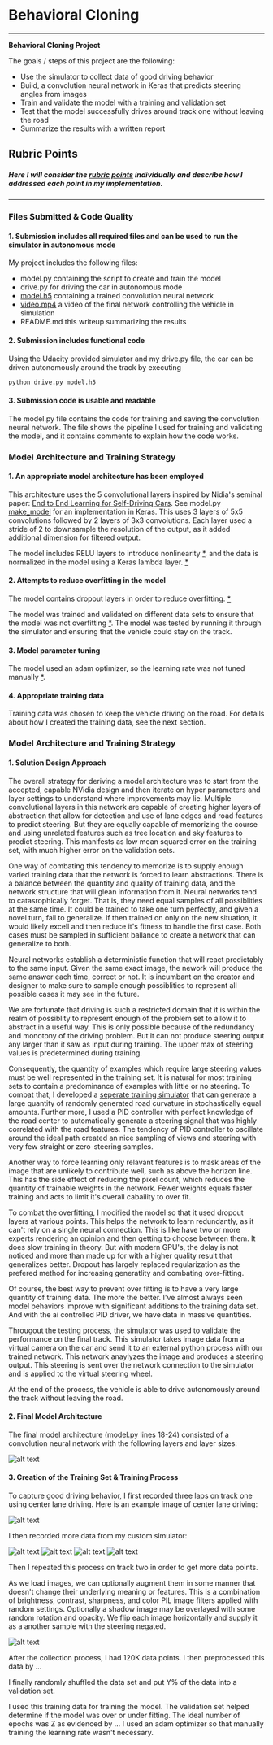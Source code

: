 # Behavioral Cloning 

---

**Behavioral Cloning Project**

The goals / steps of this project are the following:
* Use the simulator to collect data of good driving behavior
* Build, a convolution neural network in Keras that predicts steering angles from images
* Train and validate the model with a training and validation set
* Test that the model successfully drives around track one without leaving the road
* Summarize the results with a written report


[//]: # (Image References)

[image1]: ./examples/NetworkArch.png "Model Visualization"
[image2]: ./examples/driving_example.jpg "Grayscaling"
[image3]: ./examples/sim1.jpg "Recovery Image"
[image4]: ./examples/sim2.jpg "Recovery Image"
[image5]: ./examples/sim3.jpg "Recovery Image"
[image6]: ./examples/training_simulator.png "custom training sim"
[image7]: ./examples/ImageAugmentation.png "Image Aug"


## Rubric Points
##### Here I will consider the [rubric points](https://review.udacity.com/#!/rubrics/432/view) individually and describe how I addressed each point in my implementation.  

---
### Files Submitted & Code Quality

#### 1. Submission includes all required files and can be used to run the simulator in autonomous mode

My project includes the following files:
* model.py containing the script to create and train the model
* drive.py for driving the car in autonomous mode
* [model.h5](https://github.com/tawnkramer/CarND-Behavioral-Cloning-P3/blob/master/model.h5) containing a trained convolution neural network
* [video.mp4](https://github.com/tawnkramer/CarND-Behavioral-Cloning-P3/blob/master/video.mp4) a video of the final network controlling the vehicle in simulation 
* README.md this writeup summarizing the results

#### 2. Submission includes functional code
Using the Udacity provided simulator and my drive.py file, the car can be driven autonomously around the track by executing 
```sh
python drive.py model.h5
```

#### 3. Submission code is usable and readable

The model.py file contains the code for training and saving the convolution neural network. The file shows the pipeline I used for training and validating the model, and it contains comments to explain how the code works.

### Model Architecture and Training Strategy

#### 1. An appropriate model architecture has been employed

This architecture uses the 5 convolutional layers inspired by Nidia's seminal paper: [End to End Learning for Self-Driving Cars](https://arxiv.org/abs/1604.07316). See model.py [make_model](https://github.com/tawnkramer/CarND-Behavioral-Cloning-P3/blob/master/model.py#L116) for an implementation in Keras. This uses 3 layers of 5x5 convolutions followed by 2 layers of 3x3 convolutions. Each layer used a stride of 2 to downsample the resolution of the output, as it added additional dimension for filtered output.

The model includes RELU layers to introduce nonlinearity [*](https://github.com/tawnkramer/CarND-Behavioral-Cloning-P3/blob/master/model.py#L116), and the data is normalized in the model using a Keras lambda layer. [*](https://github.com/tawnkramer/CarND-Behavioral-Cloning-P3/blob/master/model.py#L113)

#### 2. Attempts to reduce overfitting in the model

The model contains dropout layers in order to reduce overfitting. [*](https://github.com/tawnkramer/CarND-Behavioral-Cloning-P3/blob/master/model.py#L128)

The model was trained and validated on different data sets to ensure that the model was not overfitting [*](https://github.com/tawnkramer/CarND-Behavioral-Cloning-P3/blob/master/model.py#L214). The model was tested by running it through the simulator and ensuring that the vehicle could stay on the track.

#### 3. Model parameter tuning

The model used an adam optimizer, so the learning rate was not tuned manually [*](https://github.com/tawnkramer/CarND-Behavioral-Cloning-P3/blob/master/model.py#L140).

#### 4. Appropriate training data

Training data was chosen to keep the vehicle driving on the road.
For details about how I created the training data, see the next section. 

### Model Architecture and Training Strategy

#### 1. Solution Design Approach

The overall strategy for deriving a model architecture was to start from the accepted, capable NVidia design and then iterate on hyper parameters and layer settings to understand where improvements may lie. Multiple convolutional layers in this network are capable of creating higher layers of abstraction that allow for detection and use of lane edges and road features to predict steering. But they are equally capable of memorizing the course and using unrelated features such as tree location and sky features to predict steering. This manifests as low mean squared error on the training set, with much higher error on the validation sets.

One way of combating this tendency to memorize is to supply enough varied training data that the network is forced to learn abstractions. There is a balance between the quantity and quality of training data, and the network structure that will glean information from it. Neural networks tend to catasrophically forget. That is, they need equal samples of all possiblities at the same time. It could be trained to take one turn perfectly, and given a novel turn, fail to generalize. If then trained on only on the new situation, it would likely excell and then reduce it's fitness to handle the first case. Both cases must be sampled in sufficient ballance to create a network that can generalize to both.

Neural networks establish a deterministic function that will react predictably to the same input. Given the same exact image, the nework will produce the same answer each time, correct or not. It is incumbant on the creator and designer to make sure to sample enough possiblities to represent all possible cases it may see in the future. 

We are fortunate that driving is such a restricted domain that it is within the realm of possiblity to represent enough of the problem set to allow it to abstract in a useful way. This is only possible because of the redundancy and monotony of the driving problem. But it can not produce steering output any larger than it saw as input during training. The upper max of steering values is predetermined during training.

Consequently, the quantity of examples which require large steering values must be well represented in the training set. It is natural for most training sets to contain a predominance of examples with little or no steering. To combat that, I developed a [seperate training simulator](https://github.com/tawnkramer/sdsandbox) that can generate a large quantity of randomly generated road curvature in stochastically equal amounts. Further more, I used a PID controller with perfect knowledge of the road center to automatically generate a steering signal that was highly correlated with the road features. The tendency of PID controller to oscillate around the ideal path created an nice sampling of views and steering with very few straight or zero-steering samples.

Another way to force learning only relavant features is to mask areas of the image that are unlikely to contribute well, such as above the horizon line. This has the side effect of reducing the pixel count, which reduces the quantity of trainable weights in the network. Fewer weights equals faster training and acts to limit it's overall cabaility to over fit.

To combat the overfitting, I modified the model so that it used dropout layers at various points. This helps the network to learn redundantly, as it can't rely on a single neural connection. This is like have two or more experts rendering an opinion and then getting to choose between them. It does slow training in theory. But with modern GPU's, the delay is not noticed and more than made up for with a higher quality result that generalizes better. Dropout has largely replaced regularization as the prefered method for increasing generatlity and combating over-fitting.

Of course, the best way to prevent over fitting is to have a very large quantity of training data. The more the better. I've almost always seen model behaviors improve with significant additions to the training data set. And with the ai controlled PID driver, we have data in massive quantities.

Througout the testing process, the simulator was used to validate the performance on the final track. This simulator takes image data from a virtual camera on the car and send it to an external python process with our trained network. This network anaylyzes the image and produces a steering output. This steering is sent over the network connection to the simulator and is applied to the virtual steering wheel.

At the end of the process, the vehicle is able to drive autonomously around the track without leaving the road.

#### 2. Final Model Architecture

The final model architecture (model.py lines 18-24) consisted of a convolution neural network with the following layers and layer sizes:

![alt text][image1]

#### 3. Creation of the Training Set & Training Process

To capture good driving behavior, I first recorded three laps on track one using center lane driving. Here is an example image of center lane driving:

![alt text][image2]

I then recorded more data from my custom simulator:

![alt text][image3]
![alt text][image4]
![alt text][image5]
![alt text][image6]

Then I repeated this process on track two in order to get more data points.

As we load images, we can optionally augment them in some manner that doesn't
    change their underlying meaning or features. This is a combination of
    brightness, contrast, sharpness, and color PIL image filters applied with random
    settings. Optionally a shadow image may be overlayed with some random rotation and
    opacity.
    We flip each image horizontally and supply it as a another sample with the steering
    negated.

![alt text][image7]

After the collection process, I had 120K data points. I then preprocessed this data by ...


I finally randomly shuffled the data set and put Y% of the data into a validation set. 

I used this training data for training the model. The validation set helped determine if the model was over or under fitting. The ideal number of epochs was Z as evidenced by ... I used an adam optimizer so that manually training the learning rate wasn't necessary.
